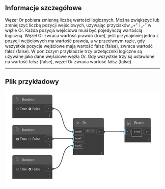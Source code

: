 ## Informacje szczegółowe
Węzeł Or pobiera zmienną liczbę wartości logicznych. Można zwiększyć lub zmniejszyć liczbę pozycji wejściowych, używając przycisków „+” i „-” w węźle Or. Każda pozycja wejściowa musi być pojedynczą wartością logiczną. Węzeł Or zwraca wartość prawda (true), jeśli przynajmniej jedna z pozycji wejściowych ma wartość prawda, a w przeciwnym razie, gdy wszystkie pozycje wejściowe mają wartość fałsz (false), zwraca wartość fałsz (false). W poniższym przykładzie trzy przełączniki logiczne są używane jako dane wejściowe węzła Or. Gdy wszystkie trzy są ustawione na wartość fałsz (false), węzeł Or zwraca wartość fałsz (false).
___
## Plik przykładowy

![Or](./CoreNodeModels.Logic.Or_img.jpg)

